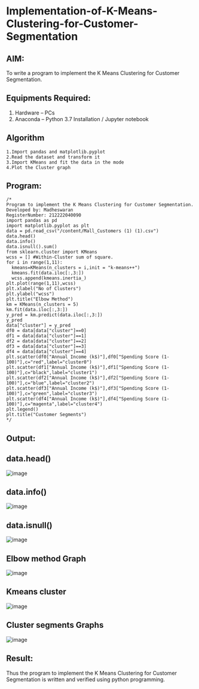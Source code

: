 # Implementation-of-K-Means-Clustering-for-Customer-Segmentation

## AIM:
To write a program to implement the K Means Clustering for Customer Segmentation.

## Equipments Required:
1. Hardware – PCs
2. Anaconda – Python 3.7 Installation / Jupyter notebook

## Algorithm
```
1.Import pandas and matplotlib.pyplot  
2.Read the dataset and transform it  
3.Import KMeans and fit the data in the mode
4.Plot the Cluster graph 
```
## Program:
```
/*
Program to implement the K Means Clustering for Customer Segmentation.
Developed by: Madheswaran
RegisterNumber: 212222040090
import pandas as pd
import matplotlib.pyplot as plt
data = pd.read_csv("/content/Mall_Customers (1) (1).csv")
data.head()
data.info()
data.isnull().sum()
from sklearn.cluster import KMeans
wcss = [] #Within-Cluster sum of square.
for i in range(1,11):
  kmeans=KMeans(n_clusters = i,init = "k-means++")
  kmeans.fit(data.iloc[:,3:])
  wcss.append(kmeans.inertia_)
plt.plot(range(1,11),wcss)
plt.xlabel("No of Clusters")
plt.ylabel("wcss")
plt.title("Elbow Method")
km = KMeans(n_clusters = 5)
km.fit(data.iloc[:,3:])
y_pred = km.predict(data.iloc[:,3:])
y_pred
data["cluster"] = y_pred
df0 = data[data["cluster"]==0]
df1 = data[data["cluster"]==1]
df2 = data[data["cluster"]==2]
df3 = data[data["cluster"]==3]
df4 = data[data["cluster"]==4]
plt.scatter(df0["Annual Income (k$)"],df0["Spending Score (1-
100)"],c="red",label="cluster0")
plt.scatter(df1["Annual Income (k$)"],df1["Spending Score (1-
100)"],c="black",label="cluster1")
plt.scatter(df2["Annual Income (k$)"],df2["Spending Score (1-
100)"],c="blue",label="cluster2")
plt.scatter(df3["Annual Income (k$)"],df3["Spending Score (1-
100)"],c="green",label="cluster3")
plt.scatter(df4["Annual Income (k$)"],df4["Spending Score (1-
100)"],c="magenta",label="cluster4")
plt.legend()
plt.title("Customer Segments")
*/
```

## Output:
## data.head()
![image](https://github.com/DEEPAK2200233/Implementation-of-K-Means-Clustering-for-Customer-Segmentation/assets/118707676/684e658b-6f02-49cf-86a1-514c7a262972)

## data.info()
![image](https://github.com/DEEPAK2200233/Implementation-of-K-Means-Clustering-for-Customer-Segmentation/assets/118707676/1f8d0a9a-65da-4bbf-94d1-22c22fd90b90)

## data.isnull()
![image](https://github.com/DEEPAK2200233/Implementation-of-K-Means-Clustering-for-Customer-Segmentation/assets/118707676/e7e811f3-2504-4199-acc4-9442939b0012)

## Elbow method Graph
![image](https://github.com/DEEPAK2200233/Implementation-of-K-Means-Clustering-for-Customer-Segmentation/assets/118707676/a5d0c480-2810-45b7-b815-bdf16dca1e7a)

## Kmeans cluster
![image](https://github.com/DEEPAK2200233/Implementation-of-K-Means-Clustering-for-Customer-Segmentation/assets/118707676/4a5872bd-758e-4eb0-a820-802aef41e188)

## Cluster segments Graphs
![image](https://github.com/DEEPAK2200233/Implementation-of-K-Means-Clustering-for-Customer-Segmentation/assets/118707676/037b5149-4fc9-4c65-8dfb-ffd66a7f4246)



## Result:
Thus the program to implement the K Means Clustering for Customer Segmentation is written and verified using python programming.
